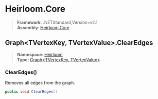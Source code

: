 # Heirloom.Core

> **Framework**: .NETStandard,Version=v2.1  
> **Assembly**: [Heirloom.Core][0]  

## Graph\<TVertexKey, TVertexValue>.ClearEdges

> **Namespace**: [Heirloom][0]  
> **Type**: [Graph\<TVertexKey, TVertexValue>][1]  

### ClearEdges()

Removes all edges from the graph.

```cs
public void ClearEdges()
```

[0]: ../../../Heirloom.Core.md
[1]: ../Graph[TVertexKey,TVertexValue].md
